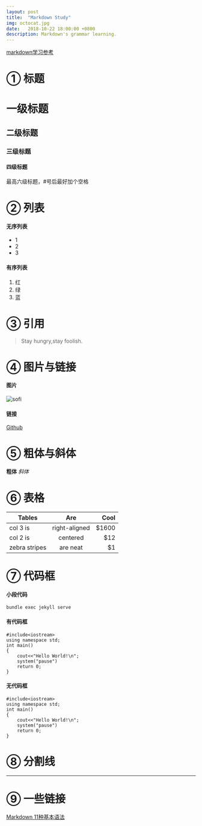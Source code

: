 ```yaml
---
layout: post
title:  "Markdown Study"
img: octocat.jpg
date:   2018-10-22 18:00:00 +0800
description: Markdown's grammar learning.
---
```


[markdown学习参考](https://www.jianshu.com/p/1e402922ee32)

# ① 标题
# 一级标题
## 二级标题
### 三级标题
#### 四级标题
最高六级标题，#号后最好加个空格


# ② 列表
#### 无序列表
* 1
* 2
* 3


#### 有序列表
1. 红
2. 绿
3. 蓝


# ③ 引用
> Stay hungry,stay foolish.


# ④ 图片与链接
#### 图片
![sofi](https://kiritokun07.github.io/assets/img/favicon/favicon.ico)

#### 链接
[Github](https://github.com)


# ⑤ 粗体与斜体
**粗体** *斜体*


# ⑥ 表格

| Tables        | Are           | Cool  |
| ------------- |:-------------:| -----:|
| col 3 is      | right-aligned | $1600 |
| col 2 is      | centered      |   $12 |
| zebra stripes | are neat      |    $1 |


# ⑦ 代码框
#### 小段代码
`bundle exec jekyll serve`
#### 有代码框
```
#include<iostream>
using namespace std;
int main()
{
	cout<<"Hello World!\n";
	system("pause")
	return 0;
}
```
#### 无代码框
```flow
#include<iostream>
using namespace std;
int main()
{
	cout<<"Hello World!\n";
	system("pause")
	return 0;
}
```

# ⑧ 分割线
***

# ⑨ 一些链接
[Markdown 11种基本语法](http://www.cnblogs.com/hnrainll/p/3514637.html)











